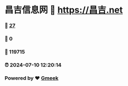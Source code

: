 # 昌吉信息网 :link: https://昌吉.net 
### :page_facing_up: [27](https://昌吉.net/tag.html) 
### :speech_balloon: 0 
### :hibiscus: 119715 
### :alarm_clock: 2024-07-10 12:20:14 
### Powered by :heart: [Gmeek](https://github.com/Meekdai/Gmeek)
